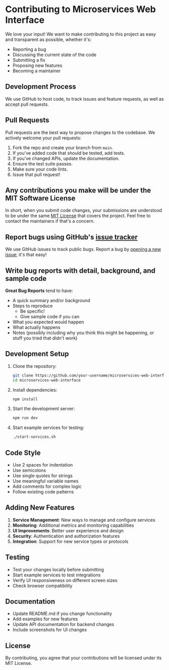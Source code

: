 # Contributing to Microservices Web Interface

We love your input! We want to make contributing to this project as easy and transparent as possible, whether it's:

- Reporting a bug
- Discussing the current state of the code
- Submitting a fix
- Proposing new features
- Becoming a maintainer

## Development Process

We use GitHub to host code, to track issues and feature requests, as well as accept pull requests.

## Pull Requests

Pull requests are the best way to propose changes to the codebase. We actively welcome your pull requests:

1. Fork the repo and create your branch from `main`.
2. If you've added code that should be tested, add tests.
3. If you've changed APIs, update the documentation.
4. Ensure the test suite passes.
5. Make sure your code lints.
6. Issue that pull request!

## Any contributions you make will be under the MIT Software License

In short, when you submit code changes, your submissions are understood to be under the same [MIT License](http://choosealicense.com/licenses/mit/) that covers the project. Feel free to contact the maintainers if that's a concern.

## Report bugs using GitHub's [issue tracker](https://github.com/your-username/microservices-web-interface/issues)

We use GitHub issues to track public bugs. Report a bug by [opening a new issue](https://github.com/your-username/microservices-web-interface/issues/new); it's that easy!

## Write bug reports with detail, background, and sample code

**Great Bug Reports** tend to have:

- A quick summary and/or background
- Steps to reproduce
  - Be specific!
  - Give sample code if you can
- What you expected would happen
- What actually happens
- Notes (possibly including why you think this might be happening, or stuff you tried that didn't work)

## Development Setup

1. Clone the repository:
   ```bash
   git clone https://github.com/your-username/microservices-web-interface.git
   cd microservices-web-interface
   ```

2. Install dependencies:
   ```bash
   npm install
   ```

3. Start the development server:
   ```bash
   npm run dev
   ```

4. Start example services for testing:
   ```bash
   ./start-services.sh
   ```

## Code Style

- Use 2 spaces for indentation
- Use semicolons
- Use single quotes for strings
- Use meaningful variable names
- Add comments for complex logic
- Follow existing code patterns

## Adding New Features

1. **Service Management**: New ways to manage and configure services
2. **Monitoring**: Additional metrics and monitoring capabilities
3. **UI Improvements**: Better user experience and design
4. **Security**: Authentication and authorization features
5. **Integration**: Support for new service types or protocols

## Testing

- Test your changes locally before submitting
- Start example services to test integrations
- Verify UI responsiveness on different screen sizes
- Check browser compatibility

## Documentation

- Update README.md if you change functionality
- Add examples for new features
- Update API documentation for backend changes
- Include screenshots for UI changes

## License

By contributing, you agree that your contributions will be licensed under its MIT License.
